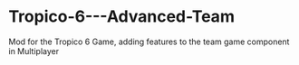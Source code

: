 # Tropico-6---Advanced-Team
Mod for the Tropico 6 Game, adding features to the team game component in Multiplayer
